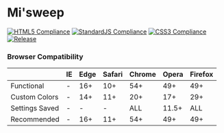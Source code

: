 # Mi'sweep

[![HTML5 Compliance](https://img.shields.io/badge/HTML5-0_Issues-brightgreen.svg?style=flat  )](https://validator.w3.org/nu/)
[![StandardJS Compliance](https://img.shields.io/badge/StandardJS-0_Issues-brightgreen.svg?style=flat)](https://standardjs.com/)
[![CSS3 Compliance](https://img.shields.io/badge/CSS3-0_Issues-brightgreen.svg?style=flat  )](https://validator.w3.org/nu/)
[![Release](https://img.shields.io/github/release/doccodes/mi-sweep.svg)](https://github.com/DocCodes/Mi-sweep/releases/latest)


### Browser Compatibility
|              | IE | Edge | Safari | Chrome | Opera | Firefox |
|--------------|----|------|--------|--------|-------|---------|
|Functional    |-   |16+   |10+     |54+     |49+    |49+      |
|Custom Colors |-   |14+   |11+     |20+     |17+    |29+      |
|Settings Saved|-   |-     |-       |ALL     |11.5+  |ALL      |
|Recommended   |-   |16+   |11+     |54+     |49+    |49+      |
